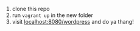 1. clone this repo
2. run ```vagrant up``` in the new folder
3. visit [localhost:8080/wordpress](http://localhost:8080/wordpress) and do ya thang!
